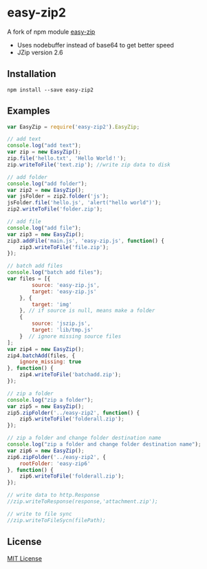easy-zip2
=========

A fork of npm module [easy-zip](https://github.com/owenchong/easy-zip)

* Uses nodebuffer instead of base64 to get better speed
* JZip version 2.6

## Installation

```shell
npm install --save easy-zip2
```

## Examples

```js
var EasyZip = require('easy-zip2').EasyZip;

// add text
console.log("add text");
var zip = new EasyZip();
zip.file('hello.txt', 'Hello World！');
zip.writeToFile('text.zip'); //write zip data to disk

// add folder
console.log("add folder");
var zip2 = new EasyZip();
var jsFolder = zip2.folder('js');
jsFolder.file('hello.js', 'alert("hello world")');
zip2.writeToFile('folder.zip');

// add file
console.log("add file");
var zip3 = new EasyZip();
zip3.addFile('main.js', 'easy-zip.js', function() {
    zip3.writeToFile('file.zip');
});

// batch add files
console.log("batch add files");
var files = [{
        source: 'easy-zip.js',
        target: 'easy-zip.js'
    }, {
        target: 'img'
    }, // if source is null, means make a folder
    {
        source: 'jszip.js',
        target: 'lib/tmp.js'
    }  // ignore missing source files
];
var zip4 = new EasyZip();
zip4.batchAdd(files, {
    ignore_missing: true
}, function() {
    zip4.writeToFile('batchadd.zip');
});

// zip a folder
console.log("zip a folder");
var zip5 = new EasyZip();
zip5.zipFolder('../easy-zip2', function() {
    zip5.writeToFile('folderall.zip');
});

// zip a folder and change folder destination name
console.log("zip a folder and change folder destination name");
var zip6 = new EasyZip();
zip6.zipFolder('../easy-zip2', {
    rootFolder: 'easy-zip6'
}, function() {
    zip6.writeToFile('folderall.zip');
});

// write data to http.Response
//zip.writeToResponse(response,'attachment.zip');

// write to file sync
//zip.writeToFileSycn(filePath);
```

## License

[MIT License](http://en.wikipedia.org/wiki/MIT_License)
